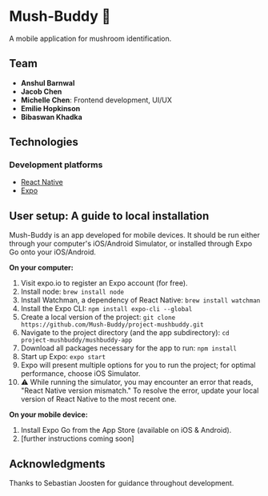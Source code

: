# Mush-Buddy 🍄

A mobile application for mushroom identification.

## Team

* **Anshul Barnwal**
* **Jacob Chen**
* **Michelle Chen**: Frontend development, UI/UX
* **Emilie Hopkinson**
* **Bibaswan Khadka**

## Technologies

### Development platforms

* [React Native](https://reactnative.dev/)
* [Expo](https://expo.dev/)

## User setup: A guide to local installation

Mush-Buddy is an app developed for mobile devices. It should be run either through your computer's iOS/Android Simulator, or installed through Expo Go onto your iOS/Android.

**On your computer:**

1. Visit expo.io to register an Expo account (for free).
2. Install node: `brew install node`
3. Install Watchman, a dependency of React Native: `brew install watchman`
4. Install the Expo CLI: `npm install expo-cli --global`
5. Create a local version of the project: `git clone https://github.com/Mush-Buddy/project-mushbuddy.git`
6. Navigate to the project directory (and the app subdirectory): `cd project-mushbuddy/mushbuddy-app`
7. Download all packages necessary for the app to run: `npm install`
8. Start up Expo: `expo start`
9. Expo will present multiple options for you to run the project; for optimal performance, choose iOS Simulator.
10. ⚠️ While running the simulator, you may encounter an error that reads, "React Native version mismatch." To resolve the error, update your local version of React Native to the most recent one.

**On your mobile device:**

1. Install Expo Go from the App Store (available on iOS & Android).
2. [further instructions coming soon]

## Acknowledgments

Thanks to Sebastian Joosten for guidance throughout development.
